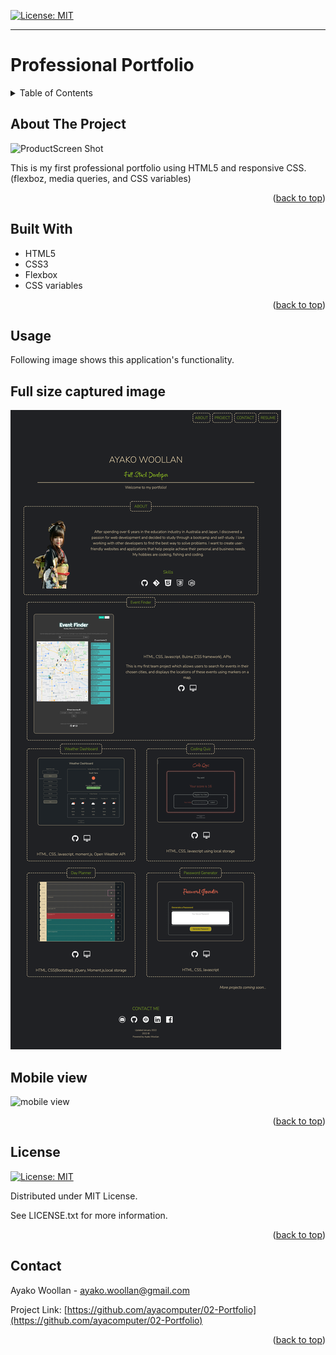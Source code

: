 
[![License: MIT](https://img.shields.io/badge/License-MIT-yellow.svg)](https://opensource.org/licenses/MIT)

---
  
# Professional Portfolio
<details>
  
<summary>Table of Contents</summary>

  
<ol>
  
<li>
  
<a href="#about-the-project">About The Project</a></li>

  
<ul>
  
<li><a href="#built-with">Built With</a></li>

<li><a href="#usage">Usage</a></>
<li><a href="#license">License</a></>
  
<li><a href="#contact">Contact</a></>
  
</ol>
  
</details>

 ## About The Project

 ![ProductScreen Shot](./assets/screen-shots/productPC.gif)


This is my first professional portfolio using HTML5 and responsive CSS. (flexboz, media queries, and CSS variables)

<p align = "right">(<a href="#top">back to top</a>)</>

 ## Built With
* HTML5 
* CSS3
* Flexbox 
* CSS variables
<p align = "right"> (<a href="#top">back to top</a>)</>

## Usage

  Following image shows this application's functionality.

## Full size captured image

 ![PC view](./assets/screen-shots/productPC.png)

## Mobile view
 ![mobile view](./assets/screen-shots/productMobile.gif)

<p align ="right">(<a href="#top">back to top</a>)</>

## License

[![License: MIT](https://img.shields.io/badge/License-MIT-yellow.svg)](https://opensource.org/licenses/MIT)

Distributed under MIT License.

See LICENSE.txt for more information.

<p align ="right">(<a href="#top">back to top</a>)</>

 ## Contact

Ayako Woollan - ayako.woollan@gmail.com

Project Link: [https://github.com/ayacomputer/02-Portfolio](https://github.com/ayacomputer/02-Portfolio)

<p align="right">(<a href="#top">back to top</a>)</>
